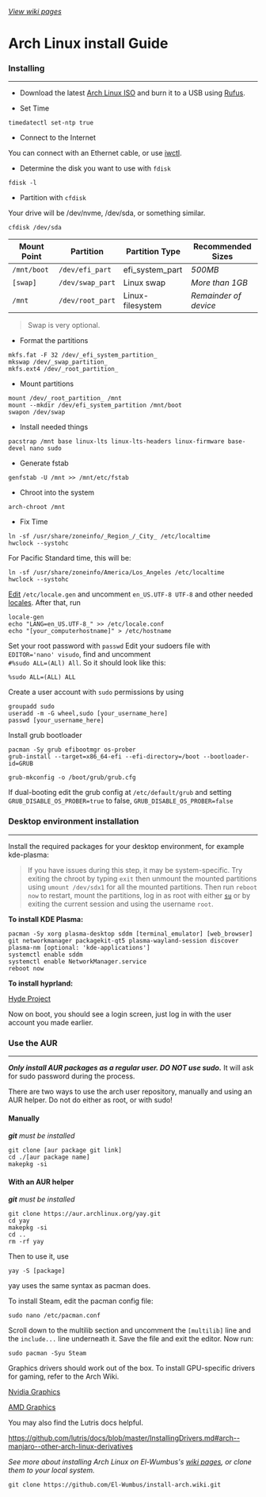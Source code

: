 *[View wiki pages](https://github.com/El-Wumbus/install-arch/wiki)*  

# Arch Linux install Guide
### Installing
---
- Download the latest [Arch Linux ISO](https://archlinux.org/download/) and burn it to a USB using [Rufus](https://rufus.ie/downloads/).
  
- Set Time  
```
timedatectl set-ntp true
```
- Connect to the Internet
  
You can connect with an Ethernet cable, or use [iwctl](https://joshtronic.com/2021/11/21/connecting-to-wifi-with-iwd/).

- Determine the disk you want to use with `fdisk`  
```
fdisk -l
```
- Partition with `cfdisk`

Your drive will be /dev/nvme, /dev/sda, or something similar.
```
cfdisk /dev/sda
```
|Mount Point|Partition		 |Partition Type  |Recommended Sizes |
|-----------|----------------|----------------|------------------|
|`/mnt/boot`|`/dev/efi_part` |efi_system_part |*500MB*|
|`[swap]`	|`/dev/swap_part`|Linux swap|*More than 1GB*|
|`/mnt`		|`/dev/root_part`|Linux-filesystem|*Remainder of device*|

>Swap is very optional.  
- Format the partitions
```
mkfs.fat -F 32 /dev/_efi_system_partition_
mkswap /dev/_swap_partition_
mkfs.ext4 /dev/_root_partition_
```
- Mount partitions
```
mount /dev/_root_partition_ /mnt
mount --mkdir /dev/efi_system_partition /mnt/boot
swapon /dev/swap
```
- Install needed things 
```
pacstrap /mnt base linux-lts linux-lts-headers linux-firmware base-devel nano sudo
```
- Generate fstab
```
genfstab -U /mnt >> /mnt/etc/fstab
```
- Chroot into the system
```
arch-chroot /mnt
```
- Fix Time
```
ln -sf /usr/share/zoneinfo/_Region_/_City_ /etc/localtime
hwclock --systohc
```
For Pacific Standard time, this will be:
```
ln -sf /usr/share/zoneinfo/America/Los_Angeles /etc/localtime
hwclock --systohc
```

[Edit](https://wiki.archlinux.org/title/Textedit "Textedit")  `/etc/locale.gen` and uncomment `en_US.UTF-8 UTF-8` and other needed [locales](https://wiki.archlinux.org/title/Locale "Locale"). After that, run
```
locale-gen
echo "LANG=en_US.UTF-8_" >> /etc/locale.conf
echo "[your_computerhostname]" > /etc/hostname
```
Set your root password with `passwd`
Edit your sudoers file with `EDITOR='nano' visudo`, find and uncomment<br>`#%sudo ALL=(ALl) All`. So it should look like this:  
```
%sudo ALL=(ALL) ALL
```
Create a user account with `sudo` permissions by using
```
groupadd sudo
useradd -m -G wheel,sudo [your_username_here]
passwd [your_username_here]
```
Install grub bootloader
```
pacman -Sy grub efibootmgr os-prober
grub-install --target=x86_64-efi --efi-directory=/boot --bootloader-id=GRUB
```
```
grub-mkconfig -o /boot/grub/grub.cfg
```
If dual-booting edit the grub config at `/etc/default/grub` and setting `GRUB_DISABLE_OS_PROBER=true` to false, `GRUB_DISABLE_OS_PROBER=false`

### Desktop environment installation
---
Install the required packages for your desktop environment, for example kde-plasma:
> If you have issues during this step, it may be system-specific. Try exiting the chroot by typing `exit` then unmount the mounted partitions using `umount /dev/sdx1` for all the mounted partitions. Then run `reboot now` to restart, mount the partitions, log in as root with either [`su`](https://wiki.archlinux.org/title/su) or by exiting the current session and using the username `root`.

**To install KDE Plasma:**
```
pacman -Sy xorg plasma-desktop sddm [terminal_emulator] [web_browser] git networkmanager packagekit-qt5 plasma-wayland-session discover plasma-nm [optional: 'kde-applications']
systemctl enable sddm
systemctl enable NetworkManager.service
reboot now
```
**To install hyprland:**

[Hyde Project](https://github.com/Hyde-project/hyde)

Now on boot, you should see a login screen, just log in with the user account you made earlier.

### Use the AUR
---
***Only install AUR packages as a regular user. DO NOT use sudo.*** It will ask for sudo password during the process.  

There are two ways to use the arch user repository, manually and using an AUR helper. Do not do either as root, or with sudo!
#### Manually
***git** must be installed*
```
git clone [aur package git link]
cd ./[aur package name]
makepkg -si
``` 
#### With an AUR helper
***git** must be installed*
```
git clone https://aur.archlinux.org/yay.git 
cd yay
makepkg -si
cd ..
rm -rf yay
```
Then to use it, use 
```
yay -S [package]
```
yay uses the same syntax as pacman does.

To install Steam, edit the pacman config file:

```
sudo nano /etc/pacman.conf
```
Scroll down to the multilib section and uncomment the `[multilib]` line and the `include...` line underneath it. Save the file and exit the editor.
Now run:
```
sudo pacman -Syu Steam
```

Graphics drivers should work out of the box. To install GPU-specific drivers for gaming, refer to the Arch Wiki.

[Nvidia Graphics](https://wiki.archlinux.org/title/NVIDIA)

[AMD Graphics](https://wiki.archlinux.org/title/AMDGPU)

You may also find the Lutris docs helpful.

https://github.com/lutris/docs/blob/master/InstallingDrivers.md#arch--manjaro--other-arch-linux-derivatives

*See more about installing Arch Linux on El-Wumbus's [wiki pages](https://github.com/El-Wumbus/install-arch/wiki), or clone them to your local system.*
```
git clone https://github.com/El-Wumbus/install-arch.wiki.git
```
